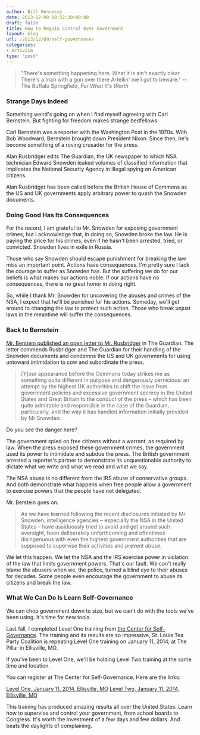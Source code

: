```yaml
---
author: Bill Hennessy
date: 2013-12-09 10:52:30+00:00
draft: false
title: How to Regain Control Over Government
layout: blog
url: /2013/12/09/self-governance/
categories:
- Activism
type: "post"
---
```


> 
  
> 
> "There's something happening here. What it is ain't exactly clear. There's a man with a gun over there A-tellin' me I got to beware." --The Buffalo Springfield, _For What It's Worth_
> 
> 






### Strange Days Indeed





Something weird's going on when I find myself agreeing with Carl Bernstein. But fighting for freedom makes strange bedfellows.





Carl Bernstein was a reporter with the Washington Post in the 1970s. With Bob Woodward, Bernstein brought down President Nixon. Since then, he's become something of a roving crusader for the press.





Alan Rusbridger edits The Guardian, the UK newspaper to which NSA technician Edward Snowden leaked volumes of classified information that implicates the National Security Agency in illegal spying on American citizens.





Alan Rusbridger has been called before the British House of Commons as the US and UK governments apply arbitrary power to quash the Snowden documents.





### Doing Good Has Its Consequences





For the record, I am grateful to Mr. Snowden for exposing government crimes, but I acknowledge that, in doing so, Snowden broke the law. He is paying the price for his crimes, even if he hasn't been arrested, tried, or convicted. Snowden lives in exile in Russia.





Those who say Snowden should escape punishment for breaking the law miss an important point. Actions have consequences. I'm pretty sure I lack the courage to suffer as Snowden has. But the suffering we do for our beliefs is what makes our actions noble. If our actions have no consequences, there is no great honor in doing right.





So, while I thank Mr. Snowden for uncovering the abuses and crimes of the NSA, I expect that he'll be punished for his actions. Someday, we'll get around to changing the law to protect such action. Those who break unjust laws in the meantime will suffer the consequences.





### Back to Bernstein





[Mr. Berstein published an open letter to Mr. Rusbridger](https://www.theguardian.com/media/2013/dec/03/open-letter-carl-bernstein-alan-rusbridger) in The Guardian. The letter commends Rusbridger and The Guardian for their handling of the Snowden documents and condemns the US and UK governments for using untoward intimidation to cow and subordinate the press.





> 
  
> 
> [Y]our appearance before the Commons today strikes me as something quite different in purpose and dangerously pernicious: an attempt by the highest UK authorities to shift the issue from government policies and excessive government secrecy in the United States and Great Britain to the conduct of the press – which has been quite admirable and responsible in the case of the Guardian, particularly, and the way it has handled information initially provided by Mr Snowden.
> 
> 






Do you see the danger here?





The government spied on free citizens without a warrant, as required by law. When the press exposed these government crimes, the government used its power to intimidate and subdue the press. The British government arrested a reporter's partner to demonstrate its unquestionable authority to dictate what we write and what we read and what we say.





The NSA abuse is no different from the IRS abuse of conservative groups. And both demonstrate what happens when free people allow a government to exercise powers that the people have not delegated.





Mr. Berstein goes on:





> 
  
> 
> As we have learned following the recent disclosures initiated by Mr Snowden, intelligence agencies – especially the NSA in the United States – have assiduously tried to avoid and get around such oversight, been deliberately unforthcoming and oftentimes disingenuous with even the highest government authorities that are supposed to supervise their activities and prevent abuse.
> 
> 






We let this happen. We let the NSA and the IRS exercise power in violation of the law that limits government powers. That's our fault. We can't really blame the abusers when we, the police, turned a blind eye to their abuses for decades. Some people even encourage the government to abuse its citizens and break the law.





### What We Can Do Is Learn Self-Governance





We can chop government down to size, but we can't do with the tools we've been using. It's time for new tools.





Last fall, I completed Level One training from [the Center for Self-Governance](https://www.tncsg.org/). The training and its results are so impressive, St. Louis Tea Party Coalition is repeating Level One training on January 11, 2014, at The Pillar in Ellisville, MO.





If you've been to Level One, we'll be holding Level Two training at the same time and location.





You can register at The Center for Self-Governance. Here are the links:





[Level One, January 11, 2014, Ellisville, MO](https://www.tncsg.org/classes/2014/01/level-1-foundations-in-self-governance-54/) [Level Two, January 11, 2014, Ellisville, MO](https://www.tncsg.org/classes/2014/01/level-2-communications-in-self-governance-22/)





This training has produced amazing results all over the United States. Learn how to supervise and control your government, from school boards to Congress. It's worth the investment of a few days and few dollars. And beats the daylights of complaining.



